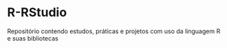 # R-RStudio
Repositório contendo estudos, práticas e projetos com uso da linguagem R e suas bibliotecas
